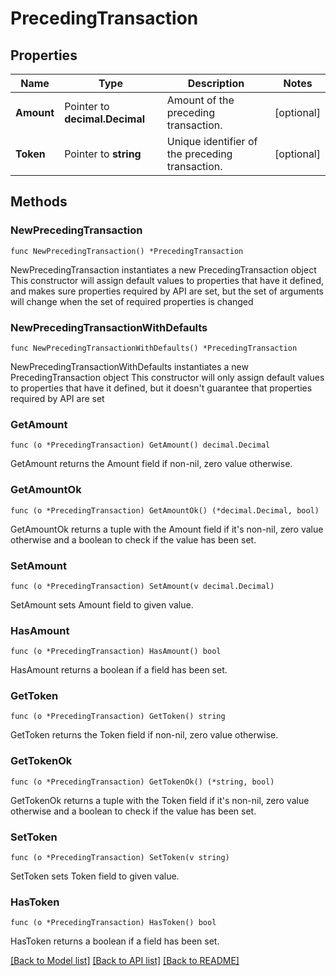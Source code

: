 # PrecedingTransaction

## Properties

Name | Type | Description | Notes
------------ | ------------- | ------------- | -------------
**Amount** | Pointer to **decimal.Decimal** | Amount of the preceding transaction. | [optional] 
**Token** | Pointer to **string** | Unique identifier of the preceding transaction. | [optional] 

## Methods

### NewPrecedingTransaction

`func NewPrecedingTransaction() *PrecedingTransaction`

NewPrecedingTransaction instantiates a new PrecedingTransaction object
This constructor will assign default values to properties that have it defined,
and makes sure properties required by API are set, but the set of arguments
will change when the set of required properties is changed

### NewPrecedingTransactionWithDefaults

`func NewPrecedingTransactionWithDefaults() *PrecedingTransaction`

NewPrecedingTransactionWithDefaults instantiates a new PrecedingTransaction object
This constructor will only assign default values to properties that have it defined,
but it doesn't guarantee that properties required by API are set

### GetAmount

`func (o *PrecedingTransaction) GetAmount() decimal.Decimal`

GetAmount returns the Amount field if non-nil, zero value otherwise.

### GetAmountOk

`func (o *PrecedingTransaction) GetAmountOk() (*decimal.Decimal, bool)`

GetAmountOk returns a tuple with the Amount field if it's non-nil, zero value otherwise
and a boolean to check if the value has been set.

### SetAmount

`func (o *PrecedingTransaction) SetAmount(v decimal.Decimal)`

SetAmount sets Amount field to given value.

### HasAmount

`func (o *PrecedingTransaction) HasAmount() bool`

HasAmount returns a boolean if a field has been set.

### GetToken

`func (o *PrecedingTransaction) GetToken() string`

GetToken returns the Token field if non-nil, zero value otherwise.

### GetTokenOk

`func (o *PrecedingTransaction) GetTokenOk() (*string, bool)`

GetTokenOk returns a tuple with the Token field if it's non-nil, zero value otherwise
and a boolean to check if the value has been set.

### SetToken

`func (o *PrecedingTransaction) SetToken(v string)`

SetToken sets Token field to given value.

### HasToken

`func (o *PrecedingTransaction) HasToken() bool`

HasToken returns a boolean if a field has been set.


[[Back to Model list]](../README.md#documentation-for-models) [[Back to API list]](../README.md#documentation-for-api-endpoints) [[Back to README]](../README.md)


